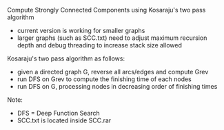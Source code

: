 Compute Strongly Connected Components using Kosaraju's two pass algorithm 
- current version is working for smaller graphs
- larger graphs (such as SCC.txt) need to adjust maximum recursion depth and debug threading to increase stack size allowed

Kosaraju's two pass algorithm as follows:
- given a directed graph G, reverse all arcs/edges and compute Grev
- run DFS on Grev to compute the finishing time of each nodes
- run DFS on G, processing nodes in decreasing order of finishing times

Note:
- DFS = Deep Function Search
- SCC.txt is located inside SCC.rar
